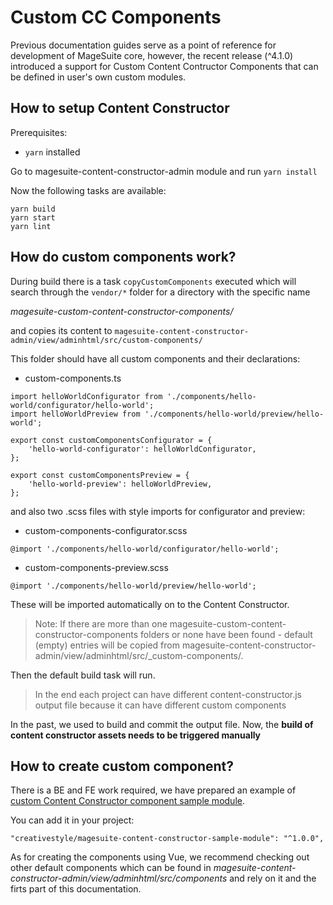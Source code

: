 # Custom CC Components
Previous documentation guides serve as a point of reference for development of MageSuite core, 
however, the recent release (^4.1.0) introduced a support for Custom Content Contructor Components that can be defined in user's own custom modules.

## How to setup Content Constructor

Prerequisites: 
- `yarn` installed

Go to magesuite-content-constructor-admin module and run `yarn install`

Now the following tasks are available:

```
yarn build
yarn start
yarn lint
```

## How do custom components work?

During build there is a task `copyCustomComponents` executed which will search through the `vendor/*` folder for a directory with the specific name 

_magesuite-custom-content-constructor-components/_ 

and copies its content to `magesuite-content-constructor-admin/view/adminhtml/src/custom-components/`


This folder should have all custom components and their declarations:

- custom-components.ts

```
import helloWorldConfigurator from './components/hello-world/configurator/hello-world';
import helloWorldPreview from './components/hello-world/preview/hello-world';

export const customComponentsConfigurator = {
    'hello-world-configurator': helloWorldConfigurator,
};

export const customComponentsPreview = {
    'hello-world-preview': helloWorldPreview,
};

```

and also two .scss files with style imports for configurator and preview:

- custom-components-configurator.scss

```
@import './components/hello-world/configurator/hello-world';
```
- custom-components-preview.scss
    
```
@import './components/hello-world/preview/hello-world';
```

These will be imported automatically on to the Content Constructor.


> Note: If there are more than one magesuite-custom-content-constructor-components folders or none have been found - default (empty) entries will be copied from magesuite-content-constructor-admin/view/adminhtml/src/_custom-components/.


Then the default build task will run.

> In the end each project can have different content-constructor.js output file because it can have different custom components

In the past, we used to build and commit the output file. Now, the **build of content constructor assets needs to be triggered manually**


## How to create custom component?

There is a BE and FE work required, we have prepared an example of [custom Content Constructor component sample module](https://github.com/magesuite/content-constructor-sample-module/).

You can add it in your project:

```
"creativestyle/magesuite-content-constructor-sample-module": "^1.0.0",
```

As for creating the components using Vue, we recommend checking out other default components which can be found in _magesuite-content-constructor-admin/view/adminhtml/src/components_ and rely on it and the firts part of this documentation.
